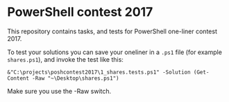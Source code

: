 # PowerShell contest 2017

This repository contains tasks, and tests for PowerShell one-liner contest 2017.

To test your solutions you can save your oneliner in a `.ps1` file (for example `shares.ps1`), and invoke the test like this:

`&"C:\projects\poshcontest2017\1_shares.tests.ps1" -Solution (Get-Content -Raw "~\Desktop\shares.ps1")`

Make sure you use the -Raw switch.